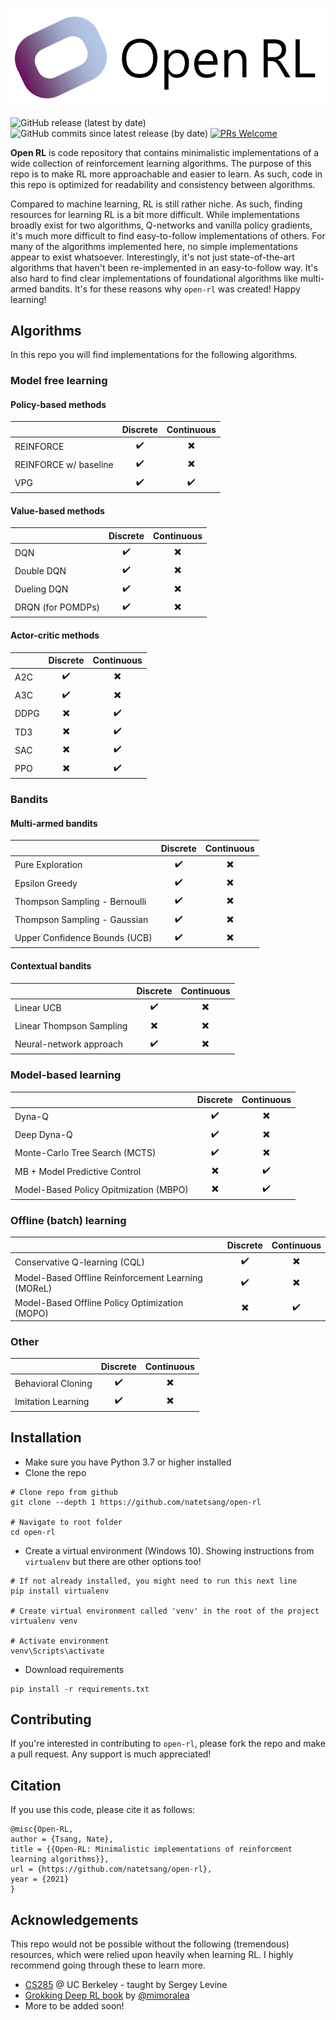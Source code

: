 ![Open-RL Logo](https://github.com/natetsang/open-rl/blob/main/logo.PNG)

![GitHub release (latest by date)](https://img.shields.io/github/v/release/natetsang/open-rl?color=blueviolet&style=flat)
![GitHub commits since latest release (by date)](https://img.shields.io/github/commits-since/natetsang/open-rl/latest/main?&style=flat)
[![PRs Welcome](https://img.shields.io/badge/PRs-welcome-brightgreen.svg?color=lightgrey&style=flat)](http://makeapullrequest.com)

__Open RL__ is code repository that contains minimalistic implementations of a wide collection of reinforcement
learning algorithms. The purpose of this repo is to make RL more approachable and easier to learn. 
As such, code in this repo is optimized for readability and consistency between algorithms. 

Compared to machine learning, RL is still rather niche. As such, finding resources for learning
RL is a bit more difficult. While implementations broadly exist for two algorithms, Q-networks and vanilla policy gradients, 
it's much more difficult to find easy-to-follow implementations of others. 
For many of the algorithms implemented here, no simple implementations appear to exist whatsoever. 
Interestingly, it's not just state-of-the-art algorithms that haven't been re-implemented in an easy-to-follow way. 
It's also hard to find clear implementations of foundational algorithms like multi-armed bandits. 
It's for these reasons why `open-rl` was created! Happy learning!

## Algorithms
In this repo you will find implementations for the following algorithms. 

### Model free learning
#### Policy-based methods
|                           | Discrete              | Continuous                |
| ---                       | :---:                 | :---:                     |
| REINFORCE                 | :heavy_check_mark:    | :heavy_multiplication_x:  |
| REINFORCE w/ baseline     | :heavy_check_mark:    | :heavy_multiplication_x:  |
| VPG                       | :heavy_check_mark:    | :heavy_check_mark:        |

#### Value-based methods
|                           | Discrete              | Continuous                |
| ---                       | :---:                 | :---:                     |
| DQN                       | :heavy_check_mark:    | :heavy_multiplication_x:  |
| Double DQN                | :heavy_check_mark:    | :heavy_multiplication_x:  |
| Dueling DQN               | :heavy_check_mark:    | :heavy_multiplication_x:  |
| DRQN (for POMDPs)         | :heavy_check_mark:    | :heavy_multiplication_x:  |

#### Actor-critic methods
|       | Discrete                  | Continuous                |
| ---   | :---:                     | :---:                     |
| A2C   | :heavy_check_mark:        | :heavy_multiplication_x:  |
| A3C   | :heavy_check_mark:        | :heavy_multiplication_x:  |
| DDPG  | :heavy_multiplication_x:  | :heavy_check_mark:        |
| TD3   | :heavy_multiplication_x:  | :heavy_check_mark:        |
| SAC   | :heavy_multiplication_x:  | :heavy_check_mark:        |
| PPO   | :heavy_multiplication_x:  | :heavy_check_mark:        |

### Bandits
#### Multi-armed bandits
|                               | Discrete           | Continuous                |
| ---                           | :---:              | :---:                     |
| Pure Exploration              | :heavy_check_mark: | :heavy_multiplication_x:  |
| Epsilon Greedy                | :heavy_check_mark: | :heavy_multiplication_x:  |
| Thompson Sampling - Bernoulli | :heavy_check_mark: | :heavy_multiplication_x:  |
| Thompson Sampling - Gaussian  | :heavy_check_mark: | :heavy_multiplication_x:  |
| Upper Confidence Bounds (UCB) | :heavy_check_mark: | :heavy_multiplication_x:  |

#### Contextual bandits
|                          | Discrete                 | Continuous                |
| ---                      | :---:                    | :---:                     |
| Linear UCB               | :heavy_check_mark:       | :heavy_multiplication_x:  |
| Linear Thompson Sampling | :heavy_multiplication_x: | :heavy_multiplication_x:  |
| Neural-network approach  | :heavy_check_mark:       | :heavy_multiplication_x:  |

### Model-based learning
|                                       | Discrete                  | Continuous                |
| ---                                   | :---:                     | :---:                     |
| Dyna-Q                                | :heavy_check_mark:        | :heavy_multiplication_x:  |
| Deep Dyna-Q                           | :heavy_check_mark:        | :heavy_multiplication_x:  |
| Monte-Carlo Tree Search (MCTS)        | :heavy_check_mark:        | :heavy_multiplication_x:  |
| MB + Model Predictive Control         | :heavy_multiplication_x:  | :heavy_check_mark:        |
| Model-Based Policy Opitmization (MBPO)| :heavy_multiplication_x:  | :heavy_check_mark:        |

### Offline (batch) learning
|                                                    | Discrete                  | Continuous                |
| ---                                                | :---:                     | :---:                     |
| Conservative Q-learning (CQL)                      | :heavy_check_mark:        | :heavy_multiplication_x:  |
| Model-Based Offline Reinforcement Learning (MOReL) | :heavy_check_mark:        | :heavy_multiplication_x:  |
| Model-Based Offline Policy Optimization (MOPO)     | :heavy_multiplication_x:  | :heavy_check_mark:        |

### Other
|                    | Discrete           | Continuous                |
| ---                | :---:              | :---:                     |
| Behavioral Cloning | :heavy_check_mark: | :heavy_multiplication_x:  |
| Imitation Learning | :heavy_check_mark: | :heavy_multiplication_x:  |

## Installation
- Make sure you have Python 3.7 or higher installed
- Clone the repo
```
# Clone repo from github
git clone --depth 1 https://github.com/natetsang/open-rl

# Navigate to root folder
cd open-rl
```
- Create a virtual environment (Windows 10). Showing instructions from `virtualenv` but there are other options too!
```
# If not already installed, you might need to run this next line
pip install virtualenv 

# Create virtual environment called 'venv' in the root of the project
virtualenv venv

# Activate environment
venv\Scripts\activate
```
- Download requirements
```
pip install -r requirements.txt
```

## Contributing
If you're interested in contributing to `open-rl`, please fork the repo and make a pull request. Any support
is much appreciated!

## Citation
If you use this code, please cite it as follows:
```
@misc{Open-RL,
author = {Tsang, Nate},
title = {{Open-RL: Minimalistic implementations of reinforcment learning algorithms}},
url = {https://github.com/natetsang/open-rl},
year = {2021}
}
```

## Acknowledgements
This repo would not be possible without the following (tremendous) resources, which were relied upon heavily when
learning RL. I highly recommend going through these to learn more.
* [CS285](http://rail.eecs.berkeley.edu/deeprlcourse/) @ UC Berkeley - taught by Sergey Levine
* [Grokking Deep RL book](https://www.manning.com/books/grokking-deep-reinforcement-learning) by [@mimoralea](https://github.com/mimoralea/gdrl)
* More to be added soon!

